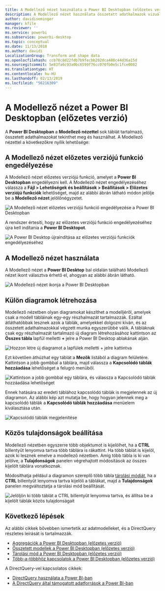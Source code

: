 ```yaml
---
title: A Modellező nézet használata a Power BI Desktopban (előzetes verzió)
description: A Modellező nézet használata összetett adathalmazok vizuális megjelenítéséhez a Power BI Desktopban
author: davidiseminger
manager: kfile
ms.reviewer: ''
ms.service: powerbi
ms.subservice: powerbi-desktop
ms.topic: conceptual
ms.date: 11/13/2018
ms.author: davidi
LocalizationGroup: Transform and shape data
ms.openlocfilehash: ccb78c8d22fdb7b9fecbb202dca488c44d36a15d
ms.sourcegitcommit: 5e83fa6c93a0bc6599f76cc070fb0e5c1fce0082
ms.translationtype: HT
ms.contentlocale: hu-HU
ms.lasthandoff: 02/13/2019
ms.locfileid: "56216309"
---
```

# <a name="modeling-view-in-power-bi-desktop-preview"></a>A Modellező nézet a Power BI Desktopban (előzetes verzió)

A **Power BI Desktopban** a **Modellező nézettel** sok táblát tartalmazó, összetett adathalmazokat tekinthet meg és használhat. A Modellező nézettel a következőkre nyílik lehetősége:


## <a name="enabling-the-modeling-view-preview-feature"></a>A Modellező nézet előzetes verziójú funkció engedélyezése

A Modellező nézet előzetes verziójú funkció, amelyet a **Power BI Desktopban** engedélyezni kell. A Modellező nézet engedélyezéséhez válassza a **Fájl > Lehetőségek és beállítások > Beállítások > Előzetes verziójú funkciók** lehetőséget, majd az alábbi ábrán látható módon jelölje be a **Modellező nézet** jelölőnégyzetet.

![A Modellező nézet előzetes verziójú funkció engedélyezése a Power BI Desktopban](media/desktop-modeling-view/modeling-view_01.png)

A rendszer értesíti, hogy az előzetes verziójú funkció engedélyezéséhez újra kell indítania a **Power BI Desktopot**. 

![A Power BI Desktop újraindítása az előzetes verziójú funkciók engedélyezéséhez](media/desktop-modeling-view/modeling-view_01b.png)

## <a name="using-modeling-view"></a>A Modellező nézet használata

A Modellező nézet a **Power BI Desktop** bal oldalán található Modellező nézet ikont választva érhető el, ahogyan az alábbi ábrán látható.

![A Modellező nézet ikonja a Power BI Desktopban](media/desktop-modeling-view/modeling-view_02.png)

## <a name="creating-separate-diagrams"></a>Külön diagramok létrehozása

Modellező nézetben olyan diagramokat készíthet a modelljéről, amelyek csak a modell tábláinak egy-egy részhalmazát tartalmazzák. Ezáltal átláthatóbbak lesznek azok a táblák, amelyekkel dolgozni kíván, és az összetett adathalmazokkal végzett munka egyszerűbbé válik. A tábláknak csak egy részhalmazát tartalmazó új diagram létrehozásához kattintson az **Összes tábla** lapfül melletti **+** jelre a Power BI Desktop ablakának alján.

![Hozzon létre új diagramot a lapfülek melletti + jelre kattintva](media/desktop-modeling-view/modeling-view_03.png)

Ezt követően áthúzhat egy táblát a **Mezők** listából a diagram felületére. Kattintson a jobb gombbal a táblára, majd válassza a **Kapcsolódó táblák hozzáadása** lehetőséget a felugró menüből.

![Kattintson a jobb gombbal egy táblára, és válassza a Kapcsolódó táblák hozzáadása lehetőséget](media/desktop-modeling-view/modeling-view_04.png)

Ennek hatására az eredeti táblához kapcsolódó táblák is megjelennek az új diagramon. Az alábbi kép azt mutatja be, hogy hogyan jelennek meg a kapcsolódó táblák a **Kapcsolódó táblák hozzáadása** menüelem kiválasztása után.

![Kapcsolódó táblák megjelenítése](media/desktop-modeling-view/modeling-view_05.png)

## <a name="setting-common-properties"></a>Közös tulajdonságok beállítása

Modellező nézetben egyszerre több objektumot is kijelölhet, ha a **CTRL** billentyűt lenyomva tartva több táblára is rákattint. Ha több táblát is kijelöl, azok ki lesznek emelve a modellező nézetben. Amíg több tábla is ki van jelölve, a **Tulajdonságok** panelen végrehajtott módosítások az összes kijelölt táblára vonatkoznak.

Módosíthatja például a diagramon szereplő több tábla [tárolási módját](desktop-storage-mode.md), ha a **CTRL** billentyűt lenyomva tartva kijelöli a táblákat, majd a **Tulajdonságok** panelen megváltoztatja a tárolási mód beállítását.

![Jelöljön ki több táblát a CTRL billentyűt lenyomva tartva, és állítsa be a kijelölt táblák közös tulajdonságait](media/desktop-modeling-view/modeling-view_06.png)


## <a name="next-steps"></a>Következő lépések

Az alábbi cikkek bővebben ismertetik az adatmodelleket, és a DirectQuery részletes leírását is tartalmazzák.

* [Aggregációk a Power BI Desktopban (előzetes verzió)](desktop-aggregations.md)
* [Összetett modellek a Power BI Desktopban (előzetes verzió)](desktop-composite-models.md)
* [Tárolási mód a Power BI Desktopban (előzetes verzió)](desktop-storage-mode.md)
* [Több-a-többhöz kapcsolatok a Power BI Desktopban (előzetes verzió)](desktop-many-to-many-relationships.md)


A DirectQuery-vel kapcsolatos cikkek:

* [DirectQuery használata a Power BI-ban](desktop-directquery-about.md)
* [A DirectQuery által támogatott adatforrások a Power BI-ban](desktop-directquery-data-sources.md)
